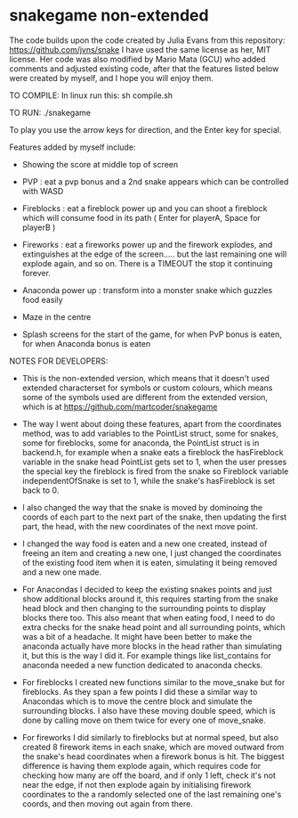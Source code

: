 # snakegame non-extended

The code builds upon the code created by Julia Evans from this repository: https://github.com/jvns/snake 
I have used the same license as her, MIT license. Her code was also modified by Mario Mata (GCU) who 
added comments and adjusted existing code, after that the features listed below were created by myself, 
and I hope you will enjoy them.  

TO COMPILE:
 In linux run this:
 sh compile.sh

TO RUN:
  ./snakegame

To play you use the arrow keys for direction, and the Enter key for special. 

Features added by myself include:

- Showing the score at middle top of screen

- PVP : eat a pvp bonus and a 2nd snake appears which can be controlled with WASD 

- Fireblocks : eat a fireblock power up and you can shoot a fireblock which will consume food in its path
  ( Enter for playerA, Space for playerB )

- Fireworks : eat a fireworks power up and the firework explodes, and extinguishes at the edge 
  of the screen..... but the last remaining one will explode again, and so on. There is a TIMEOUT
  the stop it continuing forever. 
  
- Anaconda power up : transform into a monster snake which guzzles food easily

- Maze in the centre

- Splash screens for the start of the game, for when PvP bonus is eaten, for when Anaconda bonus is eaten

NOTES FOR DEVELOPERS:
- This is the non-extended version, which means that it doesn't used extended characterset for symbols or custom colours, which means some of the symbols used are different from the extended version, which is at https://github.com/martcoder/snakegame 

- The way I went about doing these features, apart from the coordinates method, was to add variables to the PointList struct, some for snakes, some for fireblocks, some for anaconda, the PointList struct is in backend.h, for example when a snake eats a fireblock the hasFireblock variable in the snake head PointList gets set to 1, when the user presses the special key the fireblock is fired from the snake so Fireblock variable independentOfSnake is set to 1, while the snake's hasFireblock is set back to 0. 

- I also changed the way that the snake is moved by dominoing the coords of each part to the next part of the snake, then updating the first part, the head, with the new coordinates of the next move point. 

- I changed the way food is eaten and a new one created, instead of freeing an item and creating a new one, I just changed the coordinates of the existing food item when it is eaten, simulating it being removed and a new one made. 

- For Anacondas I decided to keep the existing snakes points and just show additional blocks around it, this requires starting from the snake head block and then changing to the surrounding points to display blocks there too. This also meant that when eating food, I need to do extra checks for the snake head point and all surrounding points, which was a bit of a headache. It might have been better to make the anaconda actually have more blocks in the head rather than simulating it, but this is the way I did it. For example things like list_contains for anaconda needed a new function dedicated to anaconda checks. 

- For fireblocks I created new functions similar to the move_snake but for fireblocks. As they span a few points I did these a similar way to Anacondas which is to move the centre block and simulate the surrounding blocks. I also have these moving double speed, which is done by calling move on them twice for every one of move_snake. 

- For fireworks I did similarly to fireblocks but at normal speed, but also created 8 firework items in each snake, which are moved outward from the snake's head coordinates when a firework bonus is hit. The biggest difference is having them explode again, which requires code for checking how many are off the board, and if only 1 left, check it's not near the edge, if not then explode again by initialising firework coordinates to the a randomly selected one of the last remaining one's coords, and then moving out again from there.  
